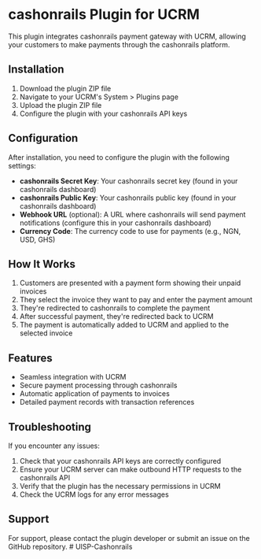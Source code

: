 # cashonrails Plugin for UCRM
This plugin integrates cashonrails payment gateway with UCRM, allowing your customers to make payments through the cashonrails platform.

## Installation
1. Download the plugin ZIP file
2. Navigate to your UCRM's System > Plugins page
3. Upload the plugin ZIP file
4. Configure the plugin with your cashonrails API keys

## Configuration
After installation, you need to configure the plugin with the following settings:

- **cashonrails Secret Key**: Your cashonrails secret key (found in your cashonrails dashboard)
- **cashonrails Public Key**: Your cashonrails public key (found in your cashonrails dashboard)
- **Webhook URL** (optional): A URL where cashonrails will send payment notifications (configure this in your cashonrails dashboard)
- **Currency Code**: The currency code to use for payments (e.g., NGN, USD, GHS)

## How It Works
1. Customers are presented with a payment form showing their unpaid invoices
2. They select the invoice they want to pay and enter the payment amount
3. They're redirected to cashonrails to complete the payment
4. After successful payment, they're redirected back to UCRM
5. The payment is automatically added to UCRM and applied to the selected invoice

## Features
- Seamless integration with UCRM
- Secure payment processing through cashonrails
- Automatic application of payments to invoices
- Detailed payment records with transaction references

## Troubleshooting
If you encounter any issues:

1. Check that your cashonrails API keys are correctly configured
2. Ensure your UCRM server can make outbound HTTP requests to the cashonrails API
3. Verify that the plugin has the necessary permissions in UCRM
4. Check the UCRM logs for any error messages

## Support
For support, please contact the plugin developer or submit an issue on the GitHub repository.
#   U I S P - C a s h o n r a i l s  
 